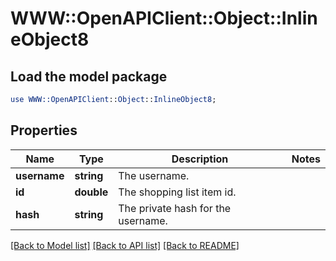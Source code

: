 # WWW::OpenAPIClient::Object::InlineObject8

## Load the model package
```perl
use WWW::OpenAPIClient::Object::InlineObject8;
```

## Properties
Name | Type | Description | Notes
------------ | ------------- | ------------- | -------------
**username** | **string** | The username. | 
**id** | **double** | The shopping list item id. | 
**hash** | **string** | The private hash for the username. | 

[[Back to Model list]](../README.md#documentation-for-models) [[Back to API list]](../README.md#documentation-for-api-endpoints) [[Back to README]](../README.md)


